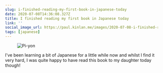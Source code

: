 ```yaml
---
slug: i-finished-reading-my-first-book-in-japanese-today
date: 2020-07-08T14:36:08.327Z
title: I finished reading my first book in Japanese today
link: ''
social_image_url: https://paul.kinlan.me/images/2020-07-08-i-finished-reading-my-first-book-in-japanese-today-0.jpeg
tags: [japanese]
---
```


<figure><img src="/images/2020-07-08-i-finished-reading-my-first-book-in-japanese-today-0.jpeg" alt="Pi-yon"></figure>

I've been learning a bit of Japanese for a little while now and whilst I find it very hard, I was quite happy to have read this book to my daughter today though!

